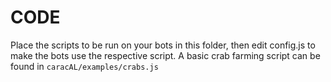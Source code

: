 # CODE

Place the scripts to be run on your bots in this folder, then edit config.js to make the bots use the respective script.
A basic crab farming script can be found in `caracAL/examples/crabs.js`

